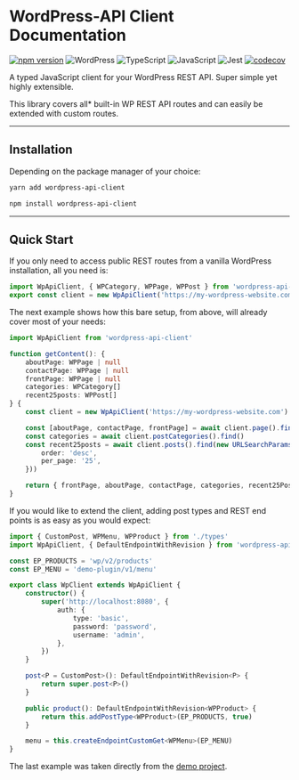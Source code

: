 # WordPress-API Client Documentation

[![npm version](https://badge.fury.io/js/wordpress-api-client.svg)](https://badge.fury.io/js/wordpress-api-client)
![WordPress](https://img.shields.io/badge/WordPress-%23117AC9.svg?style=flat&logo=WordPress&logoColor=white)
![TypeScript](https://img.shields.io/badge/typescript-%23007ACC.svg?style=flat&logo=typescript&logoColor=white)
![JavaScript](https://img.shields.io/badge/javascript-%23323330.svg?style=flat&logo=javascript&logoColor=%23F7DF1E)
![Jest](https://img.shields.io/badge/-jest-%23C21325?style=flat&logo=jest&color=f07)
[![codecov](https://codecov.io/gh/dkress59/wordpress-api-client/branch/main/graph/badge.svg?token=1Z3R5J16FK)](https://codecov.io/gh/dkress59/wordpress-api-client)

A typed JavaScript client for your WordPress REST API. Super simple yet highly extensible.

This library covers all* built-in WP REST API routes and can easily be extended
with custom routes.

---

## Installation

Depending on the package manager of your choice:

```bash
yarn add wordpress-api-client
```

```bash
npm install wordpress-api-client
```

---

## Quick Start

If you only need to access public REST routes from a vanilla WordPress installation,
all you need is:

```typescript
import WpApiClient, { WPCategory, WPPage, WPPost } from 'wordpress-api-client'
export const client = new WpApiClient('https://my-wordpress-website.com')
```

The next example shows how this bare setup, from above, will already cover most
of your needs:

```typescript
import WpApiClient from 'wordpress-api-client'

function getContent(): {
	aboutPage: WPPage | null
	contactPage: WPPage | null
	frontPage: WPPage | null
	categories: WPCategory[]
	recent25posts: WPPost[]
} {
	const client = new WpApiClient('https://my-wordpress-website.com')

	const [aboutPage, contactPage, frontPage] = await client.page().find(12, 23, 34)
	const categories = await client.postCategories().find()
	const recent25posts = await client.posts().find(new URLSearchParams({
		order: 'desc',
		per_page: '25',
	}))

	return { frontPage, aboutPage, contactPage, categories, recent25Posts }
}
```

If you would like to extend the client, adding post types and REST end points is
as easy as you would expect:

```typescript
import { CustomPost, WPMenu, WPProduct } from './types'
import WpApiClient, { DefaultEndpointWithRevision } from 'wordpress-api-client'

const EP_PRODUCTS = 'wp/v2/products'
const EP_MENU = 'demo-plugin/v1/menu'

export class WpClient extends WpApiClient {
	constructor() {
		super('http://localhost:8080', {
			auth: {
				type: 'basic',
				password: 'password',
				username: 'admin',
			},
		})
	}

	post<P = CustomPost>(): DefaultEndpointWithRevision<P> {
		return super.post<P>()
	}

	public product(): DefaultEndpointWithRevision<WPProduct> {
		return this.addPostType<WPProduct>(EP_PRODUCTS, true)
	}

	menu = this.createEndpointCustomGet<WPMenu>(EP_MENU)
}
```

The last example was taken directly from the [demo project](https://github.com/dkress59/wordpress-api-client/tree/demo).
